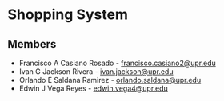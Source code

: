 # Shopping System

## Members

- Francisco A Casiano Rosado - francisco.casiano2@upr.edu
- Ivan G Jackson Rivera - ivan.jackson@upr.edu
- Orlando E Saldana Ramirez - orlando.saldana@upr.edu
- Edwin J Vega Reyes - edwin.vega4@upr.edu
